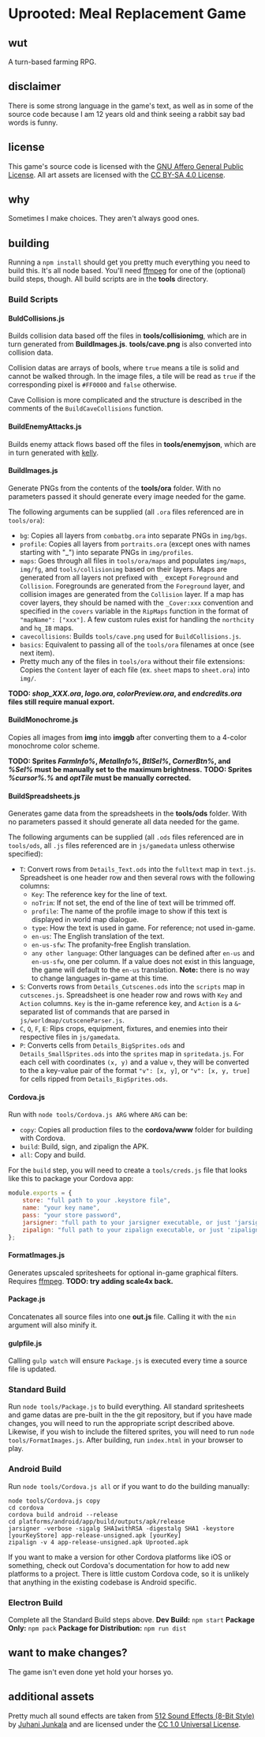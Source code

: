 # Uprooted: Meal Replacement Game
## wut
A turn-based farming RPG.
## disclaimer
There is some strong language in the game's text, as well as in some of the source code because I am 12 years old and think seeing a rabbit say bad words is funny.
## license
This game's source code is licensed with the [GNU Affero General Public License](https://www.gnu.org/licenses/agpl-3.0.en.html). All art assets are licensed with the [CC BY-SA 4.0 License](https://creativecommons.org/licenses/by-sa/4.0/legalcode).
## why
Sometimes I make choices. They aren't always good ones.
## building
Running a `npm install` should get you pretty much everything you need to build this. It's all node based. You'll need [ffmpeg](https://ffmpeg.org/) for one of the (optional) build steps, though. All build scripts are in the **tools** directory.

### Build Scripts

#### BuldCollisions.js
Builds collision data based off the files in **tools/collisionimg**, which are in turn generated from **BuildImages.js**. **tools/cave.png** is also converted into collision data.

Collision datas are arrays of bools, where `true` means a tile is solid and cannot be walked through. In the image files, a tile will be read as `true` if the corresponding pixel is `#FF0000` and `false` otherwise.

Cave Collision is more complicated and the structure is described in the comments of the `BuildCaveCollisions` function.

#### BuildEnemyAttacks.js
Builds enemy attack flows based off the files in **tools/enemyjson**, which are in turn generated with [kelly](https://github.com/HauntedBees/kelly).

#### BuildImages.js
Generate PNGs from the contents of the **tools/ora** folder. With no parameters passed it should generate every image needed for the game.

The following arguments can be supplied (all `.ora` files referenced are in `tools/ora`):

 - `bg`: Copies all layers from `combatbg.ora` into separate PNGs in `img/bgs`.
 - `profile`: Copies all layers from `portraits.ora` (except ones with names starting with "_") into separate PNGs in `img/profiles`.
 - `maps`: Goes through all files in `tools/ora/maps` and populates `img/maps`, `img/fg`, and `tools/collisionimg` based on their layers. Maps are generated from all layers not prefixed with `_` except `Foreground` and `Collision`. Foregrounds are generated from the `Foreground` layer, and collision images are generated from the `Collision` layer. If a map has cover layers, they should be named with the `_Cover:xxx` convention and specified in the `covers` variable in the `RipMaps` function in the format of `"mapName": ["xxx"]`. A few custom rules exist for handling the `northcity` and `hq_IB` maps.
 - `cavecollisions`: Builds `tools/cave.png` used for `BuildCollisions.js`.
 - `basics`: Equivalent to passing all of the `tools/ora` filenames at once (see next item).
 - Pretty much any of the files in `tools/ora` without their file extensions: Copies the `Content` layer of each file (ex. `sheet` maps to `sheet.ora`) into `img/`.

**TODO: *shop_XXX.ora*, *logo.ora*, *colorPreview.ora*, and *endcredits.ora* files still require manual export.**

#### BuildMonochrome.js
Copies all images from **img** into **imggb** after converting them to a 4-color monochrome color scheme.

**TODO: Sprites *FarmInfo%*, *MetalInfo%*, *BtlSel%*, *CornerBtn%*, and *%Sel%* must be manually set to the maximum brightness.**
**TODO: Sprites *%cursor%.%* and *optTile* must be manually corrected.**

#### BuildSpreadsheets.js
Generates game data from the spreadsheets in the **tools/ods** folder. With no parameters passed it should generate all data needed for the game.

The following arguments can be supplied (all `.ods` files referenced are in `tools/ods`, all `.js` files referenced are in `js/gamedata` unless otherwise specified):
 - `T`: Convert rows from `Details_Text.ods` into the `fulltext` map in `text.js`. Spreadsheet is one header row and then several rows with the following columns:
	- `Key`: The reference key for the line of text.
	- `noTrim`: If not set, the end of the line of text will be trimmed off.
	- `profile`: The name of the profile image to show if this text is displayed in world map dialogue.
	- `type`: How the text is used in game. For reference; not used in-game.
	- `en-us`: The English translation of the text.
	- `en-us-sfw`: The profanity-free English translation.
	- `any other language`: Other languages can be defined after `en-us` and `en-us-sfw`, one per column. If a value does not exist in this language, the game will default to the `en-us` translation. **Note:** there is no way to change languages in-game at this time.
 - `S`: Converts rows from `Details_Cutscenes.ods` into the `scripts` map in `cutscenes.js`. Spreadsheet is one header row and rows with `Key` and `Action` columns. `Key` is the in-game reference key, and `Action` is a `&`-separated list of commands that are parsed in `js/worldmap/cutsceneParser.js`.
 - `C`, `Q`, `F`, `E`: Rips crops, equipment, fixtures, and enemies into their respective files in `js/gamedata`.
 - `P`: Converts cells from `Details_BigSprites.ods` and `Details_SmallSprites.ods` into the `sprites` map in `spritedata.js`. For each cell with coordinates `(x, y)` and a value `v`, they will be converted to the a key-value pair of the format `"v": [x, y]`, or `"v": [x, y, true]` for cells ripped from `Details_BigSprites.ods`. 

#### Cordova.js
Run with `node tools/Cordova.js ARG` where `ARG` can be:
 - `copy`: Copies all production files to the **cordova/www** folder for building with Cordova.
 - `build`: Build, sign, and zipalign the APK.
 - `all`: Copy and build.

For the `build` step, you will need to create a `tools/creds.js` file that looks like this to package your Cordova app:
```js
module.exports = {
    store: "full path to your .keystore file",
    name: "your key name",
    pass: "your store password",
    jarsigner: "full path to your jarsigner executable, or just 'jarsigner' if it's in your PATH",
    zipalign: "full path to your zipalign executable, or just 'zipalign' if it's in your PATH",
};
``` 

#### FormatImages.js
Generates upscaled spritesheets for optional in-game graphical filters. Requires [ffmpeg](https://ffmpeg.org/). **TODO: try adding scale4x back.**

#### Package.js
Concatenates all source files into one **out.js** file. Calling it with the `min` argument will also minify it.

#### gulpfile.js
Calling `gulp watch` will ensure `Package.js` is executed every time a source file is updated.

### Standard Build
Run `node tools/Package.js` to build everything. All standard spritesheets and game datas are pre-built in the the git repository, but if you have made changes, you will need to run the appropriate script described above. Likewise, if you wish to include the filtered sprites, you will need to run `node tools/FormatImages.js`. After building, run `index.html` in your browser to play.

### Android Build
Run `node tools/Cordova.js all` or if you want to do the building manually:

```
node tools/Cordova.js copy
cd cordova
cordova build android --release
cd platforms/android/app/build/outputs/apk/release
jarsigner -verbose -sigalg SHA1withRSA -digestalg SHA1 -keystore [yourKeyStore] app-release-unsigned.apk [yourKey]
zipalign -v 4 app-release-unsigned.apk Uprooted.apk
```

If you want to make a version for other Cordova platforms like iOS or something, check out Cordova's documentation for how to add new platforms to a project. There is little custom Cordova code, so it is unlikely that anything in the existing codebase is Android specific.

### Electron Build
Complete all the Standard Build steps above.
**Dev Build:** `npm start`
**Package Only:** `npm pack`
**Package for Distribution:** `npm run dist`

## want to make changes?
The game isn't even done yet hold your horses yo.

## additional assets
Pretty much all sound effects are taken from [512 Sound Effects (8-Bit Style)](https://opengameart.org/content/512-sound-effects-8-bit-style) by [Juhani Junkala](https://juhanijunkala.com/) and are licensed under the [CC 1.0 Universal License](https://creativecommons.org/publicdomain/zero/1.0/).